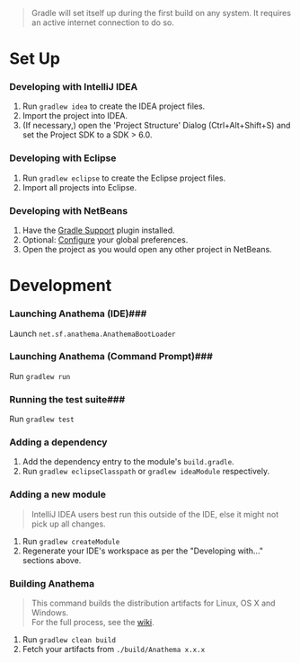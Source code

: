 > Gradle will set itself up during the first build on any system. It requires an active internet connection to do so.

Set Up
======
### Developing with IntelliJ IDEA ###
1. Run ``gradlew idea`` to create the IDEA project files.
2. Import the project into IDEA.
3. (If necessary,) open the 'Project Structure' Dialog (Ctrl+Alt+Shift+S) and set the Project SDK to a SDK > 6.0.

### Developing with Eclipse ###
1. Run ``gradlew eclipse`` to create the Eclipse project files.
2. Import all projects into Eclipse.

### Developing with NetBeans ###
1. Have the [Gradle Support](http://plugins.netbeans.org/plugin/44510/gradle-support) plugin installed.
2. Optional: [Configure](https://github.com/kelemen/netbeans-gradle-project/wiki/Global-Settings) your global preferences.
3. Open the project as you would open any other project in NetBeans.

Development
===========
### Launching Anathema (IDE)###
Launch ``net.sf.anathema.AnathemaBootLoader``

### Launching Anathema (Command Prompt)###
Run `gradlew run`

### Running the test suite###
Run ``gradlew test``

### Adding a dependency ###
1. Add the dependency entry to the module's ``build.gradle``.
2. Run ``gradlew eclipseClasspath`` or ``gradlew ideaModule`` respectively.

### Adding a new module ###
> IntelliJ IDEA users best run this outside of the IDE, else it might not pick up all changes.

1. Run ``gradlew createModule``
2. Regenerate your IDE's workspace as per the "Developing with..." sections above.

### Building Anathema ###
> This command builds the distribution artifacts for Linux, OS X and Windows.  
> For the full process, see the [wiki](https://github.com/anathema/anathema/wiki/How-to-release-a-new-version).

1. Run ``gradlew clean build``
2. Fetch your artifacts from ``./build/Anathema x.x.x``
